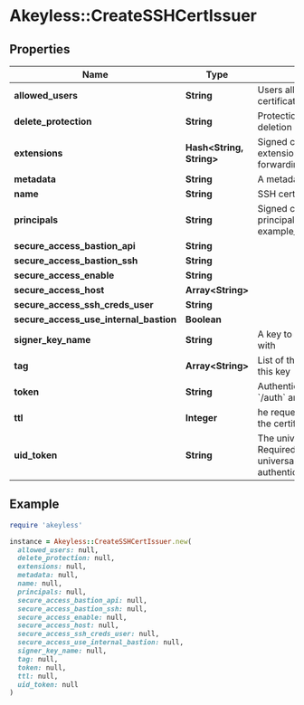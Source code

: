 # Akeyless::CreateSSHCertIssuer

## Properties

| Name | Type | Description | Notes |
| ---- | ---- | ----------- | ----- |
| **allowed_users** | **String** | Users allowed to fetch the certificate, e.g root,ubuntu |  |
| **delete_protection** | **String** | Protection from accidental deletion of this item | [optional] |
| **extensions** | **Hash&lt;String, String&gt;** | Signed certificates with extensions, e.g permit-port-forwarding&#x3D;\\\&quot;\\\&quot; | [optional] |
| **metadata** | **String** | A metadata about the issuer | [optional] |
| **name** | **String** | SSH certificate issuer name |  |
| **principals** | **String** | Signed certificates with principal, e.g example_role1,example_role2 | [optional] |
| **secure_access_bastion_api** | **String** |  | [optional] |
| **secure_access_bastion_ssh** | **String** |  | [optional] |
| **secure_access_enable** | **String** |  | [optional] |
| **secure_access_host** | **Array&lt;String&gt;** |  | [optional] |
| **secure_access_ssh_creds_user** | **String** |  | [optional] |
| **secure_access_use_internal_bastion** | **Boolean** |  | [optional] |
| **signer_key_name** | **String** | A key to sign the certificate with |  |
| **tag** | **Array&lt;String&gt;** | List of the tags attached to this key | [optional] |
| **token** | **String** | Authentication token (see &#x60;/auth&#x60; and &#x60;/configure&#x60;) | [optional] |
| **ttl** | **Integer** | he requested Time To Live for the certificate, in seconds |  |
| **uid_token** | **String** | The universal identity token, Required only for universal_identity authentication | [optional] |

## Example

```ruby
require 'akeyless'

instance = Akeyless::CreateSSHCertIssuer.new(
  allowed_users: null,
  delete_protection: null,
  extensions: null,
  metadata: null,
  name: null,
  principals: null,
  secure_access_bastion_api: null,
  secure_access_bastion_ssh: null,
  secure_access_enable: null,
  secure_access_host: null,
  secure_access_ssh_creds_user: null,
  secure_access_use_internal_bastion: null,
  signer_key_name: null,
  tag: null,
  token: null,
  ttl: null,
  uid_token: null
)
```

